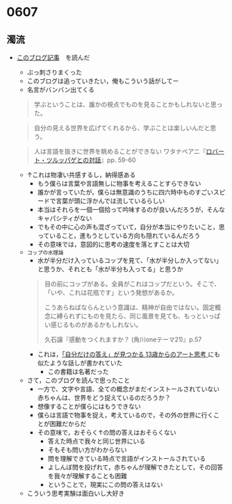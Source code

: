 # 0607

## 濁流

- [このブログ記事](https://www.ki1tos.com/entry/2020/06/23/174141)　を読んだ
  - ぶっ刺さりまくった
  - このブログは追っていきたい，俺もこういう話がしてー
  - 名言がバンバン出てくる
  > 学ぶということは、誰かの視点でものを見ることかもしれないと思った。

  > 自分の見える世界を広げてくれるから、学ぶことは楽しいんだと思う。

  > 人は言語を抜きに世界を眺めることができない
  > ワタナベアニ『[ロバート・ツルッパゲとの対話](https://www.amazon.co.jp/exec/obidos/ASIN/4908586071/ki1tos-22/)』pp. 59-60
  - ↑これは物凄い共感するし，納得感ある
    - もう僕らは言葉や言語無しに物事を考えることすらできない
    - 誰かが言っていたが，僕らは無意識のうちに四六時中ものすごいスピードで言葉が頭に浮かんでは流しているらしい
    - 本当はそれらを一個一個拾って吟味するのが良いんだろうが，そんなキャパシティがない
    - でもその中に心の声も混ざっていて，自分が本当にやりたいこと，思っていること，進もうとしている方向も隠れているんだろう
    - その意味では，意図的に思考の速度を落とすことは大切
  - `コップの水理論`
    - 水が半分だけ入っているコップを見て、「水が半分しか入ってない」と思うか、それとも「水が半分も入ってる」と思うか
    > 目の前にコップがある。全員がこれはコップだという。そこで、「いや、これは花瓶です」という発想があるか。
    >
    > こうあらねばならんという意識は、精神が自由ではない。固定概念に縛られずにものを見たら、同じ風景を見ても、もっといっぱい感じるものがあるかもしれない。
    >
    > 久石譲『感動をつくれますか？ (角川oneテーマ21)』p.57
    - これは，[「自分だけの答え」が見つかる 13歳からのアート思考 ](https://amzn.asia/d/5L9HiNI) にも似たような話しが書かれていた
      - この書籍は名著だった
  - さて，このブログを読んで思ったこと
    - 一方で、文字や言語、全ての概念がまだインストールされていない赤ちゃんは、世界をどう捉えているのだろうか？
    - 想像することが僕らにはもうできない
    - 僕らは言語で物事を捉え，考えているので，その外の世界に行くことが困難だからだ
    - その意味で，おそらく↑の問の答えはおそらくない
      - 答えた時点で我々と同じ世界にいる
      - そもそも問い方がわからない
      - 問を理解できている時点で言語がインストールされている
      - よしんぼ問を投げれて，赤ちゃんが理解できたとして，その回答を我々が理解することも困難
      - ということで，現実にこの問の答えはない
  - こういう思考実験は面白いし大好き